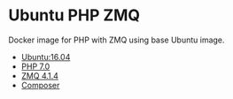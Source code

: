 # Ubuntu PHP ZMQ
Docker image for PHP with ZMQ using base Ubuntu image.

* [Ubuntu:16.04](https://ubuntu.com)
* [PHP 7.0](https://www.php.net)
* [ZMQ 4.1.4](http://zeromq.org)
* [Composer](https://getcomposer.org)

